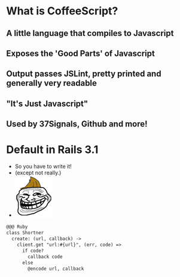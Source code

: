 <!SLIDE bullets incremental>

# What is CoffeeScript?

<!SLIDE>

## A little language that compiles to Javascript

<!SLIDE>

## Exposes the 'Good Parts' of Javascript

<!SLIDE>

## Output passes JSLint, pretty printed and generally very readable

<!SLIDE>

## "It's Just Javascript"

<!SLIDE>

## Used by 37Signals, Github and more!

<!SLIDE bullets incremental>

# Default in Rails 3.1
* So you have to write it!
* (except not really.)
* ![LolHH](lolhh.png)

<!SLIDE>

    @@@ Ruby
    class Shortner
      create: (url, callback) ->
        client.get "url:#{url}", (err, code) =>
          if code?
            callback code
          else
            @encode url, callback
